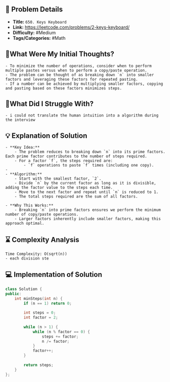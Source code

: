 ## 📝 Problem Details

- **Title:** `650. Keys Keyboard`
- **Link:** https://leetcode.com/problems/2-keys-keyboard/
- **Difficulty:** #Medium 
- **Tags/Categories:**  #Math 

## 💭What Were My Initial Thoughts?

```
- To minimize the number of operations, consider when to perform multiple pastes versus when to perform a copy/paste operation.
- The problem can be thought of as breaking down `n` into smaller factors and leveraging these factors for repeated pasting.
- If a number can be achieved by multiplying smaller factors, copying and pasting based on these factors minimizes steps.
```

## 🤔What Did I Struggle With?

```
- i could not translate the human intuition into a algorithm during the interview
```

## 💡 Explanation of Solution

```
- **Key Idea:**
    - The problem reduces to breaking down `n` into its prime factors. Each prime factor contributes to the number of steps required.
    - For a factor `f`, the steps required are:
        - `f` operations to paste `f` times (including one copy).
- 
- **Algorithm:**  
    - Start with the smallest factor, `2`.
    - Divide `n` by the current factor as long as it is divisible, adding the factor value to the steps each time.
    - Move to the next factor and repeat until `n` is reduced to 1.
    - The total steps required are the sum of all factors.

- **Why This Works:**
    - Breaking `n` into prime factors ensures we perform the minimum number of copy/paste operations.
    - Larger factors inherently include smaller factors, making this approach optimal.
```

## ⌛ Complexity Analysis

```
Time Complexity: O(sqrt(n))
- each division ste
```

## 💻 Implementation of Solution

```cpp
class Solution {
public:
    int minSteps(int n) {
        if (n == 1) return 0;
        
        int steps = 0;
        int factor = 2;
        
        while (n > 1) {
            while (n % factor == 0) {
                steps += factor;
                n /= factor;
            }
            factor++;
        }
        
        return steps;
    }
};
```